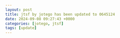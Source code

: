 ```yaml
---
layout: post
title: jtsf by jotego has been updated to 0645124
date: 2024-09-08 09:27:43 +0000
categories: [jotego, jtsf]
tags: [update]
---
```


